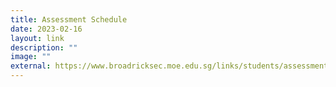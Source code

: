 ```yaml
---
title: Assessment Schedule
date: 2023-02-16
layout: link
description: ""
image: ""
external: https://www.broadricksec.moe.edu.sg/links/students/assessment-schedule/
---
```



